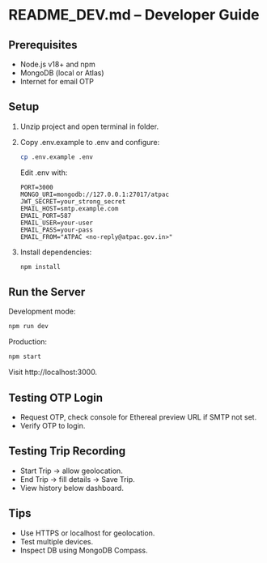 # README_DEV.md – Developer Guide

## Prerequisites
- Node.js v18+ and npm
- MongoDB (local or Atlas)
- Internet for email OTP

## Setup
1. Unzip project and open terminal in folder.
2. Copy .env.example to .env and configure:
   ```bash
   cp .env.example .env
   ```
   Edit .env with:
   ```env
   PORT=3000
   MONGO_URI=mongodb://127.0.0.1:27017/atpac
   JWT_SECRET=your_strong_secret
   EMAIL_HOST=smtp.example.com
   EMAIL_PORT=587
   EMAIL_USER=your-user
   EMAIL_PASS=your-pass
   EMAIL_FROM="ATPAC <no-reply@atpac.gov.in>"
   ```

3. Install dependencies:
   ```bash
   npm install
   ```

## Run the Server
Development mode:
```bash
npm run dev
```
Production:
```bash
npm start
```
Visit http://localhost:3000.

## Testing OTP Login
- Request OTP, check console for Ethereal preview URL if SMTP not set.
- Verify OTP to login.

## Testing Trip Recording
- Start Trip → allow geolocation.
- End Trip → fill details → Save Trip.
- View history below dashboard.

## Tips
- Use HTTPS or localhost for geolocation.
- Test multiple devices.
- Inspect DB using MongoDB Compass.
